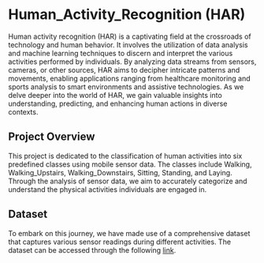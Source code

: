 # Human_Activity_Recognition (HAR)

Human activity recognition (HAR) is a captivating field at the crossroads of technology and human behavior. It involves the utilization of data analysis and machine learning techniques to discern and interpret the various activities performed by individuals. By analyzing data streams from sensors, cameras, or other sources, HAR aims to decipher intricate patterns and movements, enabling applications ranging from healthcare monitoring and sports analysis to smart environments and assistive technologies. As we delve deeper into the world of HAR, we gain valuable insights into understanding, predicting, and enhancing human actions in diverse contexts.

## Project Overview

This project is dedicated to the classification of human activities into six predefined classes using mobile sensor data. The classes include Walking, Walking_Upstairs, Walking_Downstairs, Sitting, Standing, and Laying. Through the analysis of sensor data, we aim to accurately categorize and understand the physical activities individuals are engaged in.

## Dataset

To embark on this journey, we have made use of a comprehensive dataset that captures various sensor readings during different activities. The dataset can be accessed through the following [link](https://drive.google.com/drive/folders/1bsfeW2TiBNPfqzFxFEJeuE6y48LBxLcn?usp=drive_link). 

